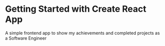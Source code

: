 # Getting Started with Create React App

A simple frontend app to show my achievements and completed projects as a Software Engineer